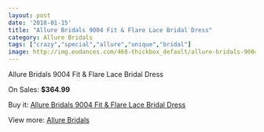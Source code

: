 ```yaml
---
layout: post
date: '2018-01-15'
title: "Allure Bridals 9004 Fit & Flare Lace Bridal Dress"
category: Allure Bridals
tags: ["crazy","special","allure","unique","bridal"]
image: http://img.eudances.com/468-thickbox_default/allure-bridals-9004-fit-flare-lace-bridal-dress.jpg
---
```

Allure Bridals 9004 Fit & Flare Lace Bridal Dress

On Sales: **$364.99**
<a href="https://www.eudances.com/en/allure-bridals/146-allure-bridals-9004-fit-flare-lace-bridal-dress.html"><amp-img layout="responsive" width="600" height="600" src="//img.eudances.com/468-thickbox_default/allure-bridals-9004-fit-flare-lace-bridal-dress.jpg" alt="Allure Bridals 9004 Fit & Flare Lace Bridal Dress 0" /></a>
<a href="https://www.eudances.com/en/allure-bridals/146-allure-bridals-9004-fit-flare-lace-bridal-dress.html"><amp-img layout="responsive" width="600" height="600" src="//img.eudances.com/470-thickbox_default/allure-bridals-9004-fit-flare-lace-bridal-dress.jpg" alt="Allure Bridals 9004 Fit & Flare Lace Bridal Dress 1" /></a>
<a href="https://www.eudances.com/en/allure-bridals/146-allure-bridals-9004-fit-flare-lace-bridal-dress.html"><amp-img layout="responsive" width="600" height="600" src="//img.eudances.com/469-thickbox_default/allure-bridals-9004-fit-flare-lace-bridal-dress.jpg" alt="Allure Bridals 9004 Fit & Flare Lace Bridal Dress 2" /></a>

Buy it: [Allure Bridals 9004 Fit & Flare Lace Bridal Dress](https://www.eudances.com/en/allure-bridals/146-allure-bridals-9004-fit-flare-lace-bridal-dress.html "Allure Bridals 9004 Fit & Flare Lace Bridal Dress")

View more: [Allure Bridals](https://www.eudances.com/en/2-allure-bridals "Allure Bridals")